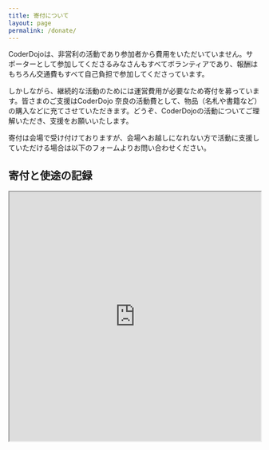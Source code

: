 ```yaml
---
title: 寄付について
layout: page
permalink: /donate/
---		
```

CoderDojoは、非営利の活動であり参加者から費用をいただいていません。サポーターとして参加してくださるみなさんもすべてボランティアであり、報酬はもちろん交通費もすべて自己負担で参加してくださっています。

しかしながら、継続的な活動のためには運営費用が必要なため寄付を募っています。皆さまのご支援はCoderDojo 奈良の活動費として、物品（名札や書籍など）の購入などに充てさせていただきます。どうぞ、CoderDojoの活動についてご理解いただき、支援をお願いいたします。

寄付は会場で受け付けておりますが、会場へお越しになれない方で活動に支援していただける場合は以下のフォームよりお問い合わせください。

## 寄付と使途の記録
<iframe width="100%" height="500" src="https://docs.google.com/spreadsheets/d/1akqWYz0gI2YZ5GcdtIvPGqC4K2HEhiZdbzSkPQleCLA/pubhtml?gid=0&amp;single=true&amp;widget=true&amp;headers=false"></iframe>
